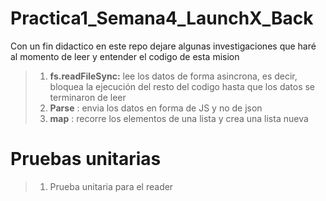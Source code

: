 # Practica1_Semana4_LaunchX_Back
Con un fin didactico en este repo dejare algunas investigaciones que haré al momento de leer y entender el codigo de esta mision
>1. **fs.readFileSync:** lee los datos de forma asincrona, es decir, bloquea la ejecución del resto del 
>codigo hasta que los datos se terminaron de leer 
>2. **Parse** : envia los datos en forma de JS y no de json
>3. **map** : recorre los elementos de una lista y crea una lista nueva

# Pruebas unitarias
> 1. Prueba unitaria para el reader 
